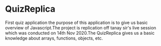 # QuizReplica
First quiz application the purpose of this application is to give us basic overview of Javascript.The project is replication off tanay sir's live session which was conducted on 14th Nov 2020.The QuizReplica gives us a basic knowledge about arrays, functions, objects, etc.
